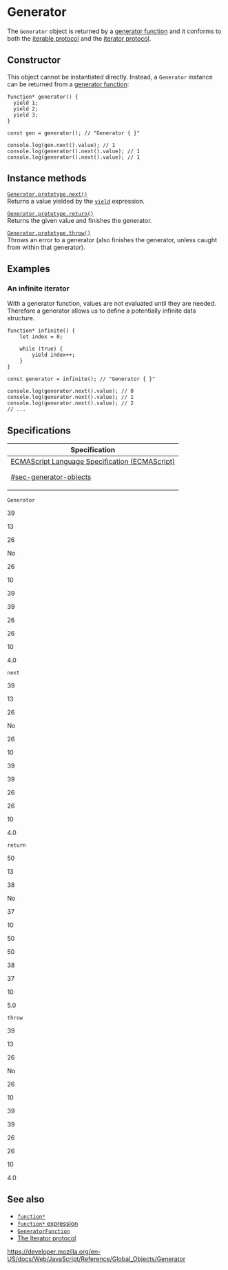 # Generator

The `Generator` object is returned by a [generator function](../statements/function*) and it conforms to both the [iterable protocol](../iteration_protocols#the_iterable_protocol) and the [iterator protocol](../iteration_protocols#the_iterator_protocol).

## Constructor

This object cannot be instantiated directly. Instead, a `Generator` instance can be returned from a [generator function](../statements/function*):

    function* generator() {
      yield 1;
      yield 2;
      yield 3;
    }

    const gen = generator(); // "Generator { }"

    console.log(gen.next().value); // 1
    console.log(generator().next().value); // 1
    console.log(generator().next().value); // 1

## Instance methods

[`Generator.prototype.next()`](generator/next)  
Returns a value yielded by the [`yield`](../operators/yield) expression.

[`Generator.prototype.return()`](generator/return)  
Returns the given value and finishes the generator.

[`Generator.prototype.throw()`](generator/throw)  
Throws an error to a generator (also finishes the generator, unless caught from within that generator).

## Examples

### An infinite iterator

With a generator function, values are not evaluated until they are needed. Therefore a generator allows us to define a potentially infinite data structure.

    function* infinite() {
        let index = 0;

        while (true) {
            yield index++;
        }
    }

    const generator = infinite(); // "Generator { }"

    console.log(generator.next().value); // 0
    console.log(generator.next().value); // 1
    console.log(generator.next().value); // 2
    // ...

## Specifications

<table>
<thead>
<tr class="header">
<th>Specification</th>
</tr>
</thead>
<tbody>
<tr class="odd">
<td>
<a href="https://tc39.es/ecma262/#sec-generator-objects">ECMAScript Language Specification (ECMAScript) 
<br/>

<span class="small">#sec-generator-objects</span>
</a>
</td>
</tr>
</tbody>
</table>

`Generator`

39

13

26

No

26

10

39

39

26

26

10

4.0

`next`

39

13

26

No

26

10

39

39

26

26

10

4.0

`return`

50

13

38

No

37

10

50

50

38

37

10

5.0

`throw`

39

13

26

No

26

10

39

39

26

26

10

4.0

## See also

-   [`function*`](../statements/function*)
-   [`function*` expression](../operators/function*)
-   [`GeneratorFunction`](generatorfunction)
-   [The Iterator protocol](../iteration_protocols)

<a href="https://developer.mozilla.org/en-US/docs/Web/JavaScript/Reference/Global_Objects/Generator" class="_attribution-link">https://developer.mozilla.org/en-US/docs/Web/JavaScript/Reference/Global_Objects/Generator</a>
